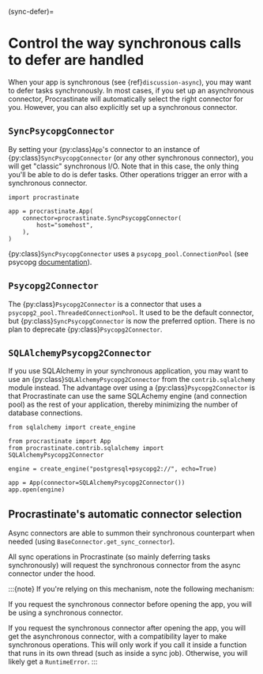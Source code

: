 (sync-defer)=

# Control the way synchronous calls to defer are handled

When your app is synchronous (see {ref}`discussion-async`), you may want to
defer tasks synchronously.
In most cases, if you set up an asynchronous connector, Procrastinate will
automatically select the right connector for you. However, you can also
explicitly set up a synchronous connector.

## `SyncPsycopgConnector`

By setting your {py:class}`App`'s connector to an instance of {py:class}`SyncPsycopgConnector` (or
any other synchronous connector), you will get "classic" synchronous I/O. Note
that in this case, the only thing you'll be able to do is defer tasks. Other
operations trigger an error with a synchronous connector.

```
import procrastinate

app = procrastinate.App(
    connector=procrastinate.SyncPsycopgConnector(
        host="somehost",
    ),
)
```

{py:class}`SyncPsycopgConnector` uses a `psycopg_pool.ConnectionPool` (see psycopg
[documentation](https://www.psycopg.org/psycopg3/docs/api/pool.html#psycopg_pool.ConnectionPool)).

## `Psycopg2Connector`

The {py:class}`Psycopg2Connector` is a connector that uses a
`psycopg2_pool.ThreadedConnectionPool`. It used to be the default connector,
but {py:class}`SyncPsycopgConnector` is now the preferred option. There is no plan to
deprecate {py:class}`Psycopg2Connector`.

## `SQLAlchemyPsycopg2Connector`

If you use SQLAlchemy in your synchronous application, you may want to use an
{py:class}`SQLAlchemyPsycopg2Connector` from the `contrib.sqlalchemy` module instead. The
advantage over using a {py:class}`Psycopg2Connector` is that Procrastinate can use the same
SQLAchemy engine (and connection pool) as the rest of your application, thereby
minimizing the number of database connections.

```
from sqlalchemy import create_engine

from procrastinate import App
from procrastinate.contrib.sqlalchemy import SQLAlchemyPsycopg2Connector

engine = create_engine("postgresql+psycopg2://", echo=True)

app = App(connector=SQLAlchemyPsycopg2Connector())
app.open(engine)
```

## Procrastinate's automatic connector selection

Async connectors are able to summon their synchronous counterpart when needed
(using `BaseConnector.get_sync_connector`).

All sync operations in Procrastinate (so mainly deferring tasks synchronously)
will request the synchronous connector from the async connector under the hood.

:::{note}
If you're relying on this mechanism, note the following mechanism:

If you request the synchronous connector before opening the app, you will
be using a synchronous connector.

If you request the synchronous connector after opening the app, you will get
the asynchronous connector, with a compatibility layer to make synchronous
operations. This will only work if you call it inside a function that runs
in its own thread (such as inside a sync job). Otherwise, you will likely
get a `RuntimeError`.
:::
